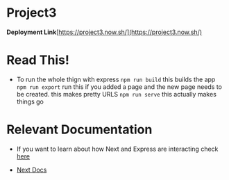 # Project3

**Deployment Link**[https://project3.now.sh/](https://project3.now.sh/)

# Read This! 
* To run the whole thign with express
`npm run build` this builds the app
`npm run export` run this if you added a page and the new page needs to be created. this makes pretty URLS
`npm run serve` this actually makes things go

# Relevant Documentation
* If you want to learn about how Next and Express are interacting check [here](https://blog.logrocket.com/how-to-build-a-server-rendered-react-app-with-next-express-d5a389e7ab2f)

* [Next Docs](https://nextjs.org/learn/)